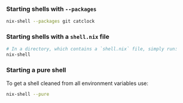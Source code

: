 ### Starting shells with `--packages`
```bash
nix-shell --packages git catclock
```

### Starting shells with a `shell.nix` file
```bash
# In a directory, which contains a `shell.nix` file, simply run:
nix-shell 
```

### Starting a pure shell
To get a shell cleaned from all environment variables use:
```bash
nix-shell --pure
```
